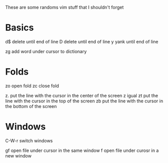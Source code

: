 These are some randoms vim stuff that I shouldn't forget

# Basics

d$	delete until end of line
D	delete until end of line
y	yank until end of line

zg	add word under cursor to dictionary

# Folds

zo	open fold
zc	close fold	

z.	put the line with the cursor in the center of the screen
z<CR> igual
zt	put the line with the cursor in the top of the screen
zb	put the line with the cursor in the bottom of the screen

# Windows

C-W-r switch windows

gf	open file under cursor in the same window
<C-W>f open file under curosr in a new window
